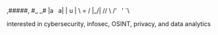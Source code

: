   ,#####,
 #_   _#
 |a ` `a|
 |  u  |
 \  =  /
  |\_/|
 //   \\
/' ` `' `\

interested in cybersecurity, infosec, OSINT, privacy, and data analytics


